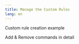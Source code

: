```yaml
---
title: Manage the Custom Rules
lang: en
---
```


Custom rule creation example


Add & Remove commands in detail


